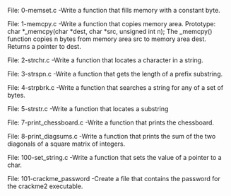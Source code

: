File: 0-memset.c -Write a function that fills memory with a constant byte.



File: 1-memcpy.c -Write a function that copies memory area. Prototype: char *_memcpy(char *dest, char *src, unsigned int n); The _memcpy() function copies n bytes from memory area src to memory area dest. Returns a pointer to dest.



File: 2-strchr.c -Write a function that locates a character in a string.



File: 3-strspn.c -Write a function that gets the length of a prefix substring.



File: 4-strpbrk.c -Write a function that searches a string for any of a set of bytes.



File: 5-strstr.c -Write a function that locates a substring



File: 7-print_chessboard.c -Write a function that prints the chessboard.



File: 8-print_diagsums.c -Write a function that prints the sum of the two diagonals of a square matrix of integers.



File: 100-set_string.c -Write a function that sets the value of a pointer to a char.



File: 101-crackme_password -Create a file that contains the password for the crackme2 executable.



 